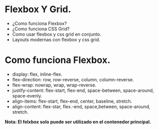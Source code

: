 # Flexbox Y Grid.

- ¿Como funciona Flexbox?
- ¿Como funciona CSS Grid?
- Como usar flexbox y css grid en conjunto.
- Layouts modernas con flexbox y css grid.


# Como funciona Flexbox.

- display: flex, inline-flex.
- flex-direction: row, row-reverse, column, column-reverse.
- flex-wrap: nowrap, wrap, wrap-reverse.
- justify-content: flex-start, flex-end, space-between, space-around, space-evenly.
- align-items: flex-start, flex-end, center, baseline, stretch.
- align-content: flex-star, flex.-end, space,between, space-around, stretch.

**Nota: El felxbox solo puede ser utilizado en el contenedor principal.**

 